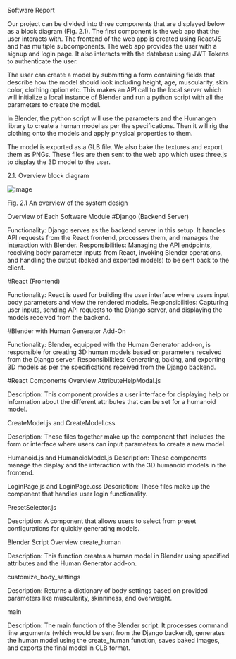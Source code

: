 Software Report

Our project can be divided into three components that are displayed below as a block diagram (Fig. 2.1). The first component is the web app that the user interacts with. The frontend of the web app is created using ReactJS and has multiple subcomponents. The web app provides the user with a signup and login page. It also interacts with the database using JWT Tokens to authenticate the user.

The user can create a model by submitting a form containing fields that describe how the model should look including height, age, muscularity, skin color, clothing option etc. This makes an API call to the local server which will initialize a local instance of Blender and run a python script with all the parameters to create the model.

In Blender, the python script will use the parameters and the Humangen library to create a human model as per the specifications. Then it will rig the clothing onto the models and apply physical properties to them.

The model is exported as a GLB file. We also bake the textures and export them as PNGs. These files are then sent to the web app which uses three.js to display the 3D model to the user.

2.1. Overview block diagram

![image](https://github.com/VFitSeniorDesign/VFiT-Codebase/assets/85473680/fbda1f25-53bd-4c1c-b99e-2e62a33350ca)

Fig. 2.1 An overview of the system design

Overview of Each Software Module
#Django (Backend Server)

Functionality: Django serves as the backend server in this setup. It handles API requests from the React frontend, processes them, and manages the interaction with Blender.
Responsibilities: Managing the API endpoints, receiving body parameter inputs from React, invoking Blender operations, and handling the output (baked and exported models) to be sent back to the client.

#React (Frontend)

Functionality: React is used for building the user interface where users input body parameters and view the rendered models.
Responsibilities: Capturing user inputs, sending API requests to the Django server, and displaying the models received from the backend.

#Blender with Human Generator Add-On

Functionality: Blender, equipped with the Human Generator add-on, is responsible for creating 3D human models based on parameters received from the Django server.
Responsibilities: Generating, baking, and exporting 3D models as per the specifications received from the Django backend.

#React Components Overview
AttributeHelpModal.js

Description: This component provides a user interface for displaying help or information about the different attributes that can be set for a humanoid model.

CreateModel.js and CreateModel.css

Description: These files together make up the component that includes the form or interface where users can input parameters to create a new model.

Humanoid.js and HumanoidModel.js
Description: These components manage the display and the interaction with the 3D humanoid models in the frontend.

LoginPage.js and LoginPage.css
Description: These files make up the component that handles user login functionality.

PresetSelector.js

Description: A component that allows users to select from preset configurations for quickly generating models.

Blender Script Overview
create_human

Description: This function creates a human model in Blender using specified attributes and the Human Generator add-on.

customize_body_settings

Description: Returns a dictionary of body settings based on provided parameters like muscularity, skinniness, and overweight.

main

Description: The main function of the Blender script. It processes command line arguments (which would be sent from the Django backend), generates the human model using the create_human function, saves baked images, and exports the final model in GLB format.

